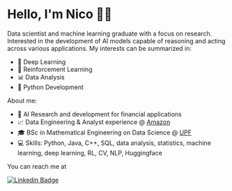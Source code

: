 # Hello, I'm Nico 👋🏻

Data scientist and machine learning graduate with a focus on research. Interested in the development of AI models capable of reasoning and acting across various applications.
My interests can be summarized in:
- 🧠 Deep Learning
- 🤖 Reinforcement Learning
- 📊 Data Analysis
- 🐍 Python Development
  
About me:
- 🤖 AI Research and development for financial applications
- 📈 Data Engineering & Analyst experience @ [Amazon](https://www.amazon.com/ "Amazon.com. Spend less. Smile more.")
- 🎓 BSc in Mathematical Engineering on Data Science @ [UPF](https://www.upf.edu/en/web/etic/grau-en-enginyeria-matematica-ciencia-de-dades)
- 💻 Skills: Python, Java, C++, SQL, data analysis, statistics, machine learning, deep learning, RL, CV, NLP, Huggingface

You can reach me at 

[![Linkedin Badge](https://img.shields.io/badge/-niicovila-blue?style=flat-square&logo=Linkedin&logoColor=white&link=[https://www.linkedin.com/in/niicovila/])](https://www.linkedin.com/in/niicovila/)
